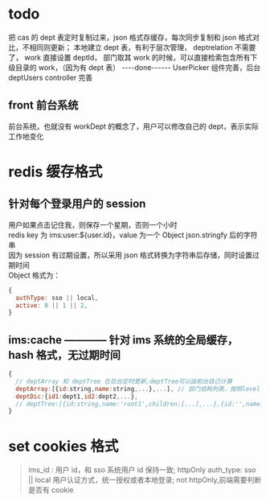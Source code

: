 # todo

把 cas 的 dept 表定时复制过来，json 格式存缓存，每次同步复制和 json 格式对比，不相同则更新；
本地建立 dept 表，有利于层次管理， deptrelation 不需要了， work 直接设置 deptId，
部门取其 work 的时候，可以直接检索包含所有下级目录的 work，（因为有 dept 表）
----done------
UserPicker 组件完善，后台 deptUsers controller 完善

## front 前台系统

前台系统，也就没有 workDept 的概念了，用户可以修改自己的 dept，表示实际工作地变化

# redis 缓存格式

## 针对每个登录用户的 session

用户如果点击记住我，则保存一个星期，否则一个小时  
redis key 为 ims:user:${user.id}，value 为一个 Object json.stringfy 后的字符串  
因为 session 有过期设置，所以采用 json 格式转换为字符串后存储，同时设置过期时间  
Object 格式为：

```javascript
{
  authType: sso || local,
  active: 0 || 1 || 2,
}
```

## ims:cache ———— 针对 ims 系统的全局缓存，hash 格式，无过期时间

```javascript
{
  // deptArray 和 deptTree 在后台定时更新,deptTree可以由前台自己计算
  deptArray:[{id:string,name:string,...},...], // 部门结构列表，按照level order 排序
  deptDic:{id1:dept1,id2:dept2,...},
  // deptTree:[{id:string,name:'root1',children:[...],...},{id:'',name:'root2',...}]
}
```

# set cookies 格式

> ims_id : 用户 id，和 sso 系统用户 id 保持一致; httpOnly
> auth_type: sso || local 用户认证方式，统一授权或者本地登录; not httpOnly,前端需要判断是否有 cookie
